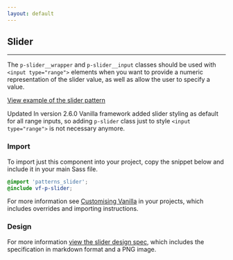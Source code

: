 ```yaml
---
layout: default
---
```


## Slider

<hr>

The `p-slider__wrapper` and `p-slider__input` classes should be used with `<input type="range">` elements
when you want to provide a numeric representation of the slider value, as well as allow the user to specify a value.

<a href="/examples/patterns/slider/slider-input/" class="js-example">
View example of the slider pattern
</a>

<span class="p-label--updated">Updated</span> In version 2.6.0 Vanilla framework added slider styling as default for
all range inputs, so adding `p-slider` class just to style `<input type="range">` is not necessary anymore.

### Import

To import just this component into your project, copy the snippet below and include it in your main Sass file.

```scss
@import 'patterns_slider';
@include vf-p-slider;
```

For more information see [Customising Vanilla](/customising-vanilla/) in your projects, which includes overrides and importing instructions.

### Design

For more information [view the slider design spec](https://github.com/ubuntudesign/vanilla-design/tree/master/Slider), which includes the specification in markdown format and a PNG image.
